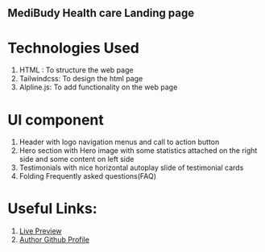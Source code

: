 ## MediBudy Health care Landing page 


# Technologies Used 
1. HTML : To structure the web page 
2. Tailwindcss: To design the html page
3. Alpline.js: To add functionality on the web page 

# UI component 
1. Header with logo navigation menus and call to action button 
2. Hero section with Hero image with some statistics attached on the right side and some content on left side 
3. Testimonials with nice horizontal autoplay slide of testimonial cards 
4. Folding Frequently asked questions(FAQ)

# Useful Links:

1. [Live Preview](https://prashant-kumar-321.github.io/MediBuddy/)
2. [Author Github Profile](https://github.com/Prashant-Kumar-321/)
